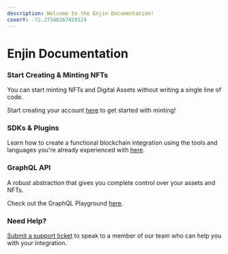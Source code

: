 ```yaml
---
description: Welcome to the Enjin Documentation!
coverY: -72.27340267459124
---
```


# Enjin Documentation

### Start Creating & Minting NFTs

You can start minting NFTs and Digital Assets without writing a single line of code.&#x20;

Start creating your account [here](https://jumpnet.cloud.enjin.io/platform) to get started with minting!

### SDKs & Plugins

Learn how to create a functional blockchain integration using the tools and languages you're already experienced with [here](sdks/getting-started.md).&#x20;

### GraphQL API

A robust abstraction that gives you complete control over your assets and NFTs.

Check out the GraphQL Playground [here](https://jumpnet.cloud.enjin.io/graphql/playground).&#x20;

### Need Help?

[Submit a support ticket](https://enjin.io/support) to speak to a member of our team who can help you with your integration.
